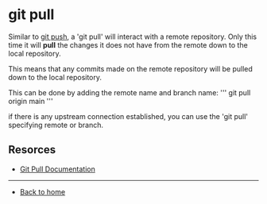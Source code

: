 # git pull 

Similar to [git push](./PUSH.md), a 'git pull' will interact with a remote repository. Only this time it will **pull** the changes it does not have from the remote down to the local repository.

This means that any commits made on the remote repository will be pulled down to the local repository.

This can be done by adding the remote name and branch name:
'''
git pull origin main
'''

if there is any upstream connection established, you can use the 'git pull' specifying remote or branch.

## Resorces 

- [Git Pull Documentation](https://git-scm.com/docs/git-pull)

---

- [Back to home](../README.md)